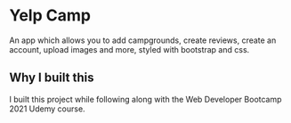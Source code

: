 # Yelp Camp

An app which allows you to add campgrounds, create reviews, create an account, upload images and more, styled with bootstrap and css.

## Why I built this

I built this project while following along with the Web Developer Bootcamp 2021 Udemy course.

